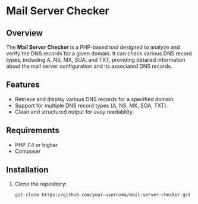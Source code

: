 # Mail Server Checker

## Overview
The **Mail Server Checker** is a PHP-based tool designed to analyze and verify the DNS records for a given domain. It can check various DNS record types, including A, NS, MX, SOA, and TXT, providing detailed information about the mail server configuration and its associated DNS records.

## Features
- Retrieve and display various DNS records for a specified domain.
- Support for multiple DNS record types (A, NS, MX, SOA, TXT).
- Clean and structured output for easy readability.

## Requirements
- PHP 7.4 or higher
- Composer

## Installation

1. Clone the repository:
   ```bash
   git clone https://github.com/your-username/mail-server-checker.git
